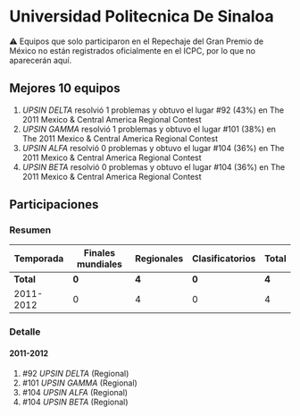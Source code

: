 # Universidad Politecnica De Sinaloa

:warning: Equipos que solo participaron en el Repechaje del Gran Premio de México no están registrados oficialmente en el ICPC, por lo que no aparecerán aquí.

## Mejores 10 equipos

1. _UPSIN DELTA_ resolvió 1 problemas y obtuvo el lugar #92 (43%) en The 2011 Mexico & Central America Regional Contest
1. _UPSIN GAMMA_ resolvió 1 problemas y obtuvo el lugar #101 (38%) en The 2011 Mexico & Central America Regional Contest
1. _UPSIN ALFA_ resolvió 0 problemas y obtuvo el lugar #104 (36%) en The 2011 Mexico & Central America Regional Contest
1. _UPSIN BETA_ resolvió 0 problemas y obtuvo el lugar #104 (36%) en The 2011 Mexico & Central America Regional Contest

## Participaciones

### Resumen

| Temporada | Finales mundiales | Regionales | Clasificatorios | Total |
| --- | --- | --- | --- | --- |
| **Total** | **0** | **4** | **0** | **4** |
| 2011-2012 | 0 | 4 | 0 | 4 |

### Detalle

#### 2011-2012

1. #92 _UPSIN DELTA_ (Regional)
1. #101 _UPSIN GAMMA_ (Regional)
1. #104 _UPSIN ALFA_ (Regional)
1. #104 _UPSIN BETA_ (Regional)




